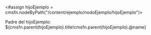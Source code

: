 <!-- Obtener el padre de un nodo -->
<#assign hijoEjemplo = cmsfn.nodeByPath("/content/ejemplo/nodoEjemplo/hijoEjemplo")>
<p>Padre del hijoEjemplo: ${cmsfn.parent(hijoEjemplo).title!cmsfn.parent(hijoEjemplo).@name}</p>